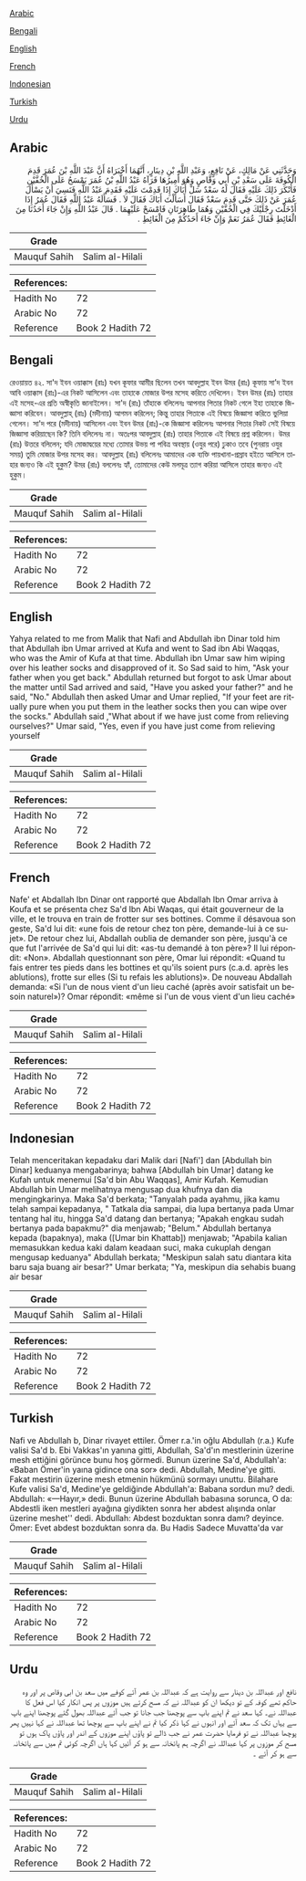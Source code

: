 [Arabic](#arabic)

[Bengali](#bengali)

[English](#english)

[French](#french)

[Indonesian](#indonesian)

[Turkish](#turkish)

[Urdu](#urdu)

## Arabic


<div dir="rtl" lang="ar" style={{fontSize:'larger',backgroundColor:'#f8f9fa',padding:20}}>
وَحَدَّثَنِي عَنْ مَالِكٍ، عَنْ نَافِعٍ، وَعَبْدِ اللَّهِ بْنِ دِينَارٍ، أَنَّهُمَا أَخْبَرَاهُ أَنَّ عَبْدَ اللَّهِ بْنَ عُمَرَ قَدِمَ الْكُوفَةَ عَلَى سَعْدِ بْنِ أَبِي وَقَّاصٍ وَهُوَ أَمِيرُهَا فَرَآهُ عَبْدُ اللَّهِ بْنُ عُمَرَ يَمْسَحُ عَلَى الْخُفَّيْنِ فَأَنْكَرَ ذَلِكَ عَلَيْهِ فَقَالَ لَهُ سَعْدٌ سَلْ أَبَاكَ إِذَا قَدِمْتَ عَلَيْهِ فَقَدِمَ عَبْدُ اللَّهِ فَنَسِيَ أَنْ يَسْأَلَ عُمَرَ عَنْ ذَلِكَ حَتَّى قَدِمَ سَعْدٌ فَقَالَ أَسَأَلْتَ أَبَاكَ فَقَالَ لاَ ‏.‏ فَسَأَلَهُ عَبْدُ اللَّهِ فَقَالَ عُمَرُ إِذَا أَدْخَلْتَ رِجْلَيْكَ فِي الْخُفَّيْنِ وَهُمَا طَاهِرَتَانِ فَامْسَحْ عَلَيْهِمَا ‏.‏ قَالَ عَبْدُ اللَّهِ وَإِنْ جَاءَ أَحَدُنَا مِنَ الْغَائِطِ فَقَالَ عُمَرُ نَعَمْ وَإِنْ جَاءَ أَحَدُكُمْ مِنَ الْغَائِطِ ‏.‏
</div>
<div style={{backgroundColor:'#f8f9fa',padding:20, marginBottom: 10}}><table> <thead> <tr> <th>Grade</th> <th></th> </tr> </thead> <tbody> <tr><td>Mauquf Sahih</td><td>Salim al-Hilali</td></tr></tbody></table><table> <thead> <tr> <th>References:</th> <th></th> </tr> </thead> <tbody><tr><td>Hadith No</td><td>72</td></tr><tr><td>Arabic No</td><td>72</td></tr><tr><td>Reference</td><td>Book 2 Hadith 72</td></tr></tbody></table></div>

## Bengali


<div dir="ltr" lang="bn" style={{fontSize:'larger',backgroundColor:'#f8f9fa',padding:20}}>
রেওয়ায়ত ৪২. সা'দ ইবন ওয়াক্কাস (রাঃ) যখন কূফার আমীর ছিলেন তখন আবদুল্লাহ ইবন উমর (রাঃ) কূফায় সা’দ ইবন আবি ওয়াক্কাস (রাঃ)-এর নিকট আসিলেন এবং তাহাকে মোজার উপর মসেহ করিতে দেখিলেন। ইবন উমর (রাঃ) তাহার এই মসেহ-এর প্রতি অস্বীকৃতি জানাইলেন। সা'দ (রাঃ) তাঁহাকে বলিলেনঃ আপনার পিতার নিকট গেলে ইহা তাহাকে জিজ্ঞাসা করিবেন। আবদুল্লাহ্ (রাঃ) (মদীনায়) আগমন করিলেন; কিন্তু তাহার পিতাকে এই বিষয়ে জিজ্ঞাসা করিতে ভুলিয়া গেলেন। সা'দ পরে (মদীনায়) আসিলেন এবং ইবন উমর (রাঃ)-কে জিজ্ঞাসা করিলেনঃ আপনার পিতার নিকট সেই বিষয়ে জিজ্ঞাসা করিয়াছেন কি? তিনি বলিলেনঃ না। অতঃপর আবদুল্লাহ (রাঃ) তাহার পিতাকে এই বিষয়ে প্রশ্ন করিলেন। উমর (রাঃ) উত্তরে বলিলেন; যদি মোজাদ্বয়ের মধ্যে তোমার উভয় পা পবিত্র অবস্থায় (ওযুর পরে) ঢুকাও তবে (পুনরায় ওযুর সময়) তুমি মোজার উপর মসেহ কর। আবদুল্লাহ (রাঃ) বলিলেনঃ আমাদের এক ব্যক্তি পায়খানা-প্রস্রাব হইতে আসিলে তাহার জন্যও কি এই হুকুম? উমর (রাঃ) বললেনঃ হ্যাঁ, তোমাদের কেউ মলমূত্র ত্যাগ করিয়া আসিলে তাহার জন্যও এই হুকুম।
</div>
<div style={{backgroundColor:'#f8f9fa',padding:20, marginBottom: 10}}><table> <thead> <tr> <th>Grade</th> <th></th> </tr> </thead> <tbody> <tr><td>Mauquf Sahih</td><td>Salim al-Hilali</td></tr></tbody></table><table> <thead> <tr> <th>References:</th> <th></th> </tr> </thead> <tbody><tr><td>Hadith No</td><td>72</td></tr><tr><td>Arabic No</td><td>72</td></tr><tr><td>Reference</td><td>Book 2 Hadith 72</td></tr></tbody></table></div>

## English


<div dir="ltr" lang="en" style={{fontSize:'larger',backgroundColor:'#f8f9fa',padding:20}}>
Yahya related to me from Malik that Nafi and Abdullah ibn Dinar told him that Abdullah ibn Umar arrived at Kufa and went to Sad ibn Abi Waqqas, who was the Amir of Kufa at that time. Abdullah ibn Umar saw him wiping over his leather socks and disapproved of it. So Sad said to him, "Ask your father when you get back." Abdullah returned but forgot to ask Umar about the matter until Sad arrived and said, "Have you asked your father?" and he said, "No." Abdullah then asked Umar and Umar replied, "If your feet are ritually pure when you put them in the leather socks then you can wipe over the socks." Abdullah said ,"What about if we have just come from relieving ourselves?" Umar said, "Yes, even if you have just come from relieving yourself
</div>
<div style={{backgroundColor:'#f8f9fa',padding:20, marginBottom: 10}}><table> <thead> <tr> <th>Grade</th> <th></th> </tr> </thead> <tbody> <tr><td>Mauquf Sahih</td><td>Salim al-Hilali</td></tr></tbody></table><table> <thead> <tr> <th>References:</th> <th></th> </tr> </thead> <tbody><tr><td>Hadith No</td><td>72</td></tr><tr><td>Arabic No</td><td>72</td></tr><tr><td>Reference</td><td>Book 2 Hadith 72</td></tr></tbody></table></div>

## French


<div dir="ltr" lang="fr" style={{fontSize:'larger',backgroundColor:'#f8f9fa',padding:20}}>
Nafe' et Abdallah Ibn Dinar ont rapporté que Abdallah Ibn Omar arriva à Koufa et se présenta chez Sa'd Ibn Abi Waqas, qui était gouverneur de la ville, et le trouva en train de frotter sur ses bottines. Comme il désavoua son geste, Sa'd lui dit: «une fois de retour chez ton père, demande-lui à ce sujet». De retour chez lui, Abdallah oublia de demander son père, jusqu'à ce que fut l'arrivée de Sa'd qui lui dit: «as-tu demandé à ton père»? Il lui répondit: «Non». Abdallah questionnant son père, Omar lui répondit: «Quand tu fais entrer tes pieds dans les bottines et qu'ils soient purs (c.a.d. après les ablutions), frotte sur elles (Si tu refais les ablutions)». De nouveau Abdallah demanda: «Si l'un de nous vient d'un lieu caché (après avoir satisfait un besoin naturel»)? Omar répondit: «même si l'un de vous vient d'un lieu caché»
</div>
<div style={{backgroundColor:'#f8f9fa',padding:20, marginBottom: 10}}><table> <thead> <tr> <th>Grade</th> <th></th> </tr> </thead> <tbody> <tr><td>Mauquf Sahih</td><td>Salim al-Hilali</td></tr></tbody></table><table> <thead> <tr> <th>References:</th> <th></th> </tr> </thead> <tbody><tr><td>Hadith No</td><td>72</td></tr><tr><td>Arabic No</td><td>72</td></tr><tr><td>Reference</td><td>Book 2 Hadith 72</td></tr></tbody></table></div>

## Indonesian


<div dir="ltr" lang="id" style={{fontSize:'larger',backgroundColor:'#f8f9fa',padding:20}}>
Telah menceritakan kepadaku dari Malik dari [Nafi'] dan [Abdullah bin Dinar] keduanya mengabarinya; bahwa [Abdullah bin Umar] datang ke Kufah untuk menemui [Sa'd bin Abu Waqqas], Amir Kufah. Kemudian Abdullah bin Umar melihatnya mengusap dua khufnya dan dia mengingkarinya. Maka Sa'd berkata; "Tanyalah pada ayahmu, jika kamu telah sampai kepadanya, " Tatkala dia sampai, dia lupa bertanya pada Umar tentang hal itu, hingga Sa'd datang dan bertanya; "Apakah engkau sudah bertanya pada bapakmu?" dia menjawab; "Belum." Abdullah bertanya kepada (bapaknya), maka ([Umar bin Khattab]) menjawab; "Apabila kalian memasukkan kedua kaki dalam keadaan suci, maka cukuplah dengan mengusap keduanya" Abdullah berkata; "Meskipun salah satu diantara kita baru saja buang air besar?" Umar berkata; "Ya, meskipun dia sehabis buang air besar
</div>
<div style={{backgroundColor:'#f8f9fa',padding:20, marginBottom: 10}}><table> <thead> <tr> <th>Grade</th> <th></th> </tr> </thead> <tbody> <tr><td>Mauquf Sahih</td><td>Salim al-Hilali</td></tr></tbody></table><table> <thead> <tr> <th>References:</th> <th></th> </tr> </thead> <tbody><tr><td>Hadith No</td><td>72</td></tr><tr><td>Arabic No</td><td>72</td></tr><tr><td>Reference</td><td>Book 2 Hadith 72</td></tr></tbody></table></div>

## Turkish


<div dir="ltr" lang="tr" style={{fontSize:'larger',backgroundColor:'#f8f9fa',padding:20}}>
Nafi ve Abdullah b, Dinar rivayet ettiler. Ömer r.a.'in oğlu Abdullah (r.a.) Kufe valisi Sa'd b. Ebi Vakkas'ın yanına gitti, Abdullah, Sa'd'ın mestlerinin üzerine mesh ettiğini görünce bunu hoş görmedi. Bunun üzerine Sa'd, Abdullah'a: «Baban Ömer'in yaına gidince ona sor» dedi. Abdullah, Medine'ye gitti. Fakat mestirin üzerine mesh etmenin hükmünü sormayı unuttu. Bilahare Kufe valisi Sa'd, Medine'ye geldiğinde Abdullah'a: Babana sordun mu? dedi. Abdullah: «—Hayır,» dedi. Bunun üzerine Abdullah babasına sorunca, O da: Abdestli iken mestleri ayağına giydikten sonra her abdest alışında onlar üzerine meshet'' dedi. Abdullah: Abdest bozduktan sonra damı? deyince. Ömer: Evet abdest bozduktan sonra da. Bu Hadis Sadece Muvatta'da var
</div>
<div style={{backgroundColor:'#f8f9fa',padding:20, marginBottom: 10}}><table> <thead> <tr> <th>Grade</th> <th></th> </tr> </thead> <tbody> <tr><td>Mauquf Sahih</td><td>Salim al-Hilali</td></tr></tbody></table><table> <thead> <tr> <th>References:</th> <th></th> </tr> </thead> <tbody><tr><td>Hadith No</td><td>72</td></tr><tr><td>Arabic No</td><td>72</td></tr><tr><td>Reference</td><td>Book 2 Hadith 72</td></tr></tbody></table></div>

## Urdu


<div dir="rtl" lang="ur" style={{fontSize:'larger',backgroundColor:'#f8f9fa',padding:20}}>
نافع اور عبداللہ بن دینار سے روایت ہے کہ عبداللہ بن عمر آئے کوفے میں سعد بن ابی وقاص پر اور وہ حاکم تھے کوفہ کے تو دیکھا ان کو عبداللہ نے کہ مسح کرتے ہیں موزوں پر پس انکار کیا اس فعل کا عبداللہ نے۔ کہا سعد نے تم اپنے باپ سے پوچھنا جب جانا تو جب آئے عبداللہ بھول گئے پوچھنا اپنے باپ سے یہاں تک کہ سعد آئے اور انہوں نے کہا ذکر کیا تم نے اپنے باپ سے پوچھا تھا عبداللہ نے کہا نہیں پھر پوچھا عبداللہ نے تو فرمایا حضرت عمر نے جب ڈالے تو پاؤں اپنے موزوں کے اندر اور پاؤں پاک ہوں تو مسح کر موزوں پر کہا عبداللہ نے اگرچہ ہم پائخانہ سے ہو کر آئیں کہا ہاں اگرچہ کوئی تم میں سے پائخانہ سے ہو کر آئے ۔
</div>
<div style={{backgroundColor:'#f8f9fa',padding:20, marginBottom: 10}}><table> <thead> <tr> <th>Grade</th> <th></th> </tr> </thead> <tbody> <tr><td>Mauquf Sahih</td><td>Salim al-Hilali</td></tr></tbody></table><table> <thead> <tr> <th>References:</th> <th></th> </tr> </thead> <tbody><tr><td>Hadith No</td><td>72</td></tr><tr><td>Arabic No</td><td>72</td></tr><tr><td>Reference</td><td>Book 2 Hadith 72</td></tr></tbody></table></div>